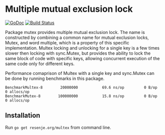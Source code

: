 # Multiple mutual exclusion lock

[![GoDoc](https://godoc.org/resenje.org/multex?status.svg)](https://godoc.org/resenje.org/multex)
[![Build Status](https://travis-ci.org/janos/multex.svg?branch=master)](https://travis-ci.org/janos/multex)

Package mutex provides multiple mutual exclusion lock. The name is
constructed by combining a common name for mutual exclusion locks, Mutex, and
word multiple, which is a property of this specific implementation. Multex
locking and unlocking for a single key is a few times slower then locking
with sync.Mutex, but provides the ability to lock the same block of code with
specific keys, allowing concurrent execution of the same code only for
different keys.

Performance comaprison of Multex with a single key and sync.Mutex can be done
by running benchmarks in this package.

```
BenchmarkMultex-8        20000000           69.6 ns/op         0 B/op          0 allocs/op
BenchmarkMutex-8        100000000           15.8 ns/op         0 B/op          0 allocs/op
```

## Installation

Run `go get resenje.org/multex` from command line.
